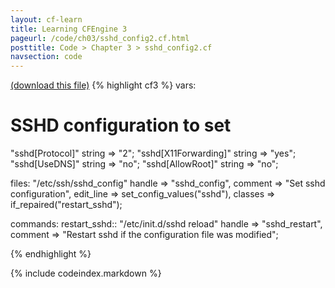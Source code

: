 ```yaml
---
layout: cf-learn
title: Learning CFEngine 3
pageurl: /code/ch03/sshd_config2.cf.html
posttitle: Code > Chapter 3 > sshd_config2.cf
navsection: code
---
```


[(download this file)](/src/ch03/sshd_config2.cf)
{% highlight cf3 %}
vars:
  # SSHD configuration to set
  "sshd[Protocol]"       string => "2";
  "sshd[X11Forwarding]"  string => "yes";
  "sshd[UseDNS]"         string => "no";
  "sshd[AllowRoot]"      string => "no";

files:
  "/etc/ssh/sshd_config"
    handle    => "sshd_config",
    comment   => "Set sshd configuration",
    edit_line => set_config_values("sshd"),
    classes   => if_repaired("restart_sshd");

commands:
  restart_sshd::
    "/etc/init.d/sshd reload"
      handle  => "sshd_restart",
      comment => "Restart sshd if the configuration file was modified";

{% endhighlight %}

{% include codeindex.markdown %}
